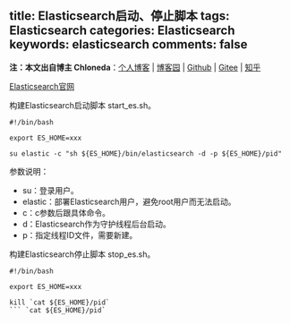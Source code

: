 title: Elasticsearch启动、停止脚本
tags: Elasticsearch
categories: Elasticsearch
keywords: elasticsearch
comments: false
---

**注：本文出自博主 Chloneda**：[个人博客](https://chloneda.github.io/) | [博客园](https://www.cnblogs.com/chloneda) | [Github](https://github.com/chloneda) | [Gitee](https://gitee.com/chloneda) | [知乎](https://www.zhihu.com/people/chl_vip/)

[Elasticsearch官网](https://www.elastic.co/cn/)

构建Elasticsearch启动脚本 start_es.sh。
```
#!/bin/bash

export ES_HOME=xxx

su elastic -c "sh ${ES_HOME}/bin/elasticsearch -d -p ${ES_HOME}/pid"
```

参数说明：
- su：登录用户。
- elastic：部署Elasticsearch用户，避免root用户而无法启动。
- c：c参数后跟具体命令。
- d：Elasticsearch作为守护线程后台启动。
- p：指定线程ID文件，需要新建。


构建Elasticsearch停止脚本 stop_es.sh。
```
#!/bin/bash

export ES_HOME=xxx

kill `cat ${ES_HOME}/pid` 
``` `cat ${ES_HOME}/pid` 
```
